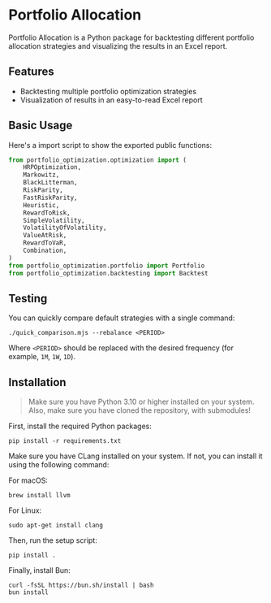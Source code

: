 # Portfolio Allocation

Portfolio Allocation is a Python package for backtesting different portfolio
allocation strategies and visualizing the results in an Excel report.

## Features

- Backtesting multiple portfolio optimization strategies
- Visualization of results in an easy-to-read Excel report

## Basic Usage

Here's a import script to show the exported public functions:

```python
from portfolio_optimization.optimization import (
    HRPOptimization,
    Markowitz,
    BlackLitterman,
    RiskParity,
    FastRiskParity,
    Heuristic,
    RewardToRisk,
    SimpleVolatility,
    VolatilityOfVolatility,
    ValueAtRisk,
    RewardToVaR,
    Combination,
)
from portfolio_optimization.portfolio import Portfolio
from portfolio_optimization.backtesting import Backtest
```

## Testing

You can quickly compare default strategies with a single command:

```shell
./quick_comparison.mjs --rebalance <PERIOD>
```

Where `<PERIOD>` should be replaced with the desired frequency (for example,
`1M`, `1W`, `1D`).

## Installation

> Make sure you have Python 3.10 or higher installed on your system. Also, make
> sure you have cloned the repository, with submodules!

First, install the required Python packages:

```shell
pip install -r requirements.txt
```

Make sure you have CLang installed on your system. If not, you can install it
using the following command:

For macOS:

```shell
brew install llvm
```

For Linux:

```shell
sudo apt-get install clang
```

Then, run the setup script:

```shell
pip install .
```

Finally, install Bun:

```shell
curl -fsSL https://bun.sh/install | bash
bun install
```
